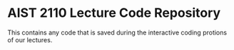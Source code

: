 # AIST 2110 Lecture Code Repository

This contains any code that is saved during the interactive coding protions of
our lectures.
